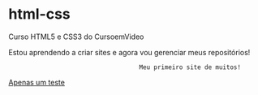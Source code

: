 # html-css
 Curso HTML5 e CSS3 do CursoemVideo

Estou aprendendo a criar sites e agora vou gerenciar meus repositórios!

                                        Meu primeiro site de muitos!
<a href='https://github.com/IamLiperSenai/Desenvolvimento-de-sistemas/blob/main/Red_Dead_Redemption_2/index.html'>Apenas um teste</a>
